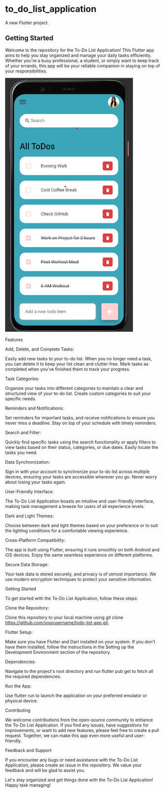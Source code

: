 # to_do_list_application

A new Flutter project.

## Getting Started

Welcome to the repository for the To-Do List Application! This Flutter app aims to help you stay organized and manage your daily tasks efficiently. Whether you're a busy professional, a student, or simply want to keep track of your errands, this app will be your reliable companion in staying on top of your responsibilities.

![Screenshot 1](/assets/images/img.png)

Features

Add, Delete, and Complete Tasks: 

Easily add new tasks to your to-do list. When you no longer need a task, you can delete it to keep your list clean and clutter-free. Mark tasks as completed when you've finished them to track your progress.

Task Categories: 

Organize your tasks into different categories to maintain a clear and structured view of your to-do list. Create custom categories to suit your specific needs.

Reminders and Notifications: 

Set reminders for important tasks, and receive notifications to ensure you never miss a deadline. Stay on top of your schedule with timely reminders.

Search and Filter: 

Quickly find specific tasks using the search functionality or apply filters to view tasks based on their status, categories, or due dates. Easily locate the tasks you need.

Data Synchronization: 

Sign in with your account to synchronize your to-do list across multiple devices, ensuring your tasks are accessible wherever you go. Never worry about losing your tasks again.

User-Friendly Interface: 

The To-Do List Application boasts an intuitive and user-friendly interface, making task management a breeze for users of all experience levels.

Dark and Light Themes: 

Choose between dark and light themes based on your preference or to suit the lighting conditions for a comfortable viewing experience.

Cross-Platform Compatibility: 

The app is built using Flutter, ensuring it runs smoothly on both Android and iOS devices. Enjoy the same seamless experience on different platforms.

Secure Data Storage: 

Your task data is stored securely, and privacy is of utmost importance. We use modern encryption techniques to protect your sensitive information.

Getting Started

To get started with the To-Do List Application, follow these steps:

Clone the Repository: 

Clone this repository to your local machine using git clone https://github.com/yourusername/todo-list-app.git.

Flutter Setup: 

Make sure you have Flutter and Dart installed on your system. If you don't have them installed, follow the instructions in the Setting up the Development Environment section of the repository.

Dependencies: 

Navigate to the project's root directory and run flutter pub get to fetch all the required dependencies.

Run the App: 

Use flutter run to launch the application on your preferred emulator or physical device.

Contributing

We welcome contributions from the open-source community to enhance the To-Do List Application. If you find any issues, have suggestions for improvements, or want to add new features, please feel free to create a pull request. Together, we can make this app even more useful and user-friendly.

Feedback and Support

If you encounter any bugs or need assistance with the To-Do List Application, please create an issue in the repository. We value your feedback and will be glad to assist you.


Let's stay organized and get things done with the To-Do List Application! Happy task managing!
